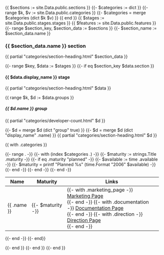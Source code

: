 {{ $sections := site.Data.public.sections }}
{{- $categories := dict }}
{{- range $k, $v := site.Data.public.categories }}
  {{- $categories = merge $categories (dict $k $v) }}
{{ end }}
{{ $stages := site.Data.public.stages.stages }}
{{ $features := site.Data.public.features }}
{{- range $section_key, $section_data := $sections }}
{{- $section_name := $section_data.name }}

### {{ $section_data.name }} section

{{ partial "categories/section-heading.html" $section_data }}

{{- range $key, $data := $stages }}
{{- if eq $section_key $data.section }}

#### {{ $data.display_name }} stage

{{ partial "categories/section-heading.html" $data }}

{{ range $k, $d := $data.groups }}

##### {{ $d.name }} group

{{ partial "categories/developer-count.html" $d }}

{{- $d = merge $d (dict "group" true) }}
{{- $d = merge $d (dict "display_name" .name) }}
{{ partial "categories/section-heading.html" $d }}


{{ with .categories }}
<table>
    <thead>
        <tr>
            <th>Name</th>
            <th>Maturity</th>
            <th>Links</th>
        </tr>
    </thead>
    <tbody>
{{- range . -}}
    {{- with (index $categories .) -}}
{{- $maturity := strings.Title .maturity -}}
{{- if eq .maturity "planned" -}}
    {{- $available := time .available -}}
    {{- $maturity = printf "Planned %s" (time.Format "2006" $available) -}}
{{- end -}}
    <tr>
        <td>{{ .name }}</td>
        <td class="text-center"><span class="badge bg-primary">{{- $maturity -}}</span></td>
        <td>
        {{- with .marketing_page -}}
        <a href="{{.}}">Marketing Page</a><br>
        {{- end -}}
        {{- with .documentation -}}
        <a href="{{.}}">Documentation Page</a><br>
        {{- end -}}
        {{- with .direction -}}
        <a href="https://about.gitlab.com{{.}}">Direction Page</a><br>
        {{- end -}}
        </td>
    </tr>
    {{- end -}}
{{- end -}}
    </tbody>
</table>
{{- end -}}
{{- end}}

{{- end }}
{{- end }}
{{- end }}

